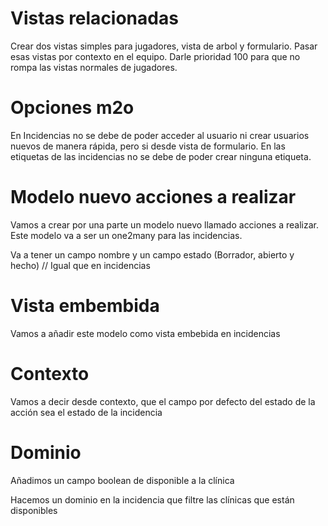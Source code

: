 # Vistas relacionadas

Crear dos vistas simples para jugadores, vista de arbol y formulario.
Pasar esas vistas por contexto en el equipo.
Darle prioridad 100 para que no rompa las vistas normales de jugadores.

# Opciones m2o

En Incidencias no se debe de poder acceder al usuario ni crear usuarios nuevos de manera rápida, pero si desde vista de formulario.
En las etiquetas de las incidencias no se debe de poder crear ninguna etiqueta.

# Modelo nuevo acciones a realizar

Vamos a crear por una parte un modelo nuevo llamado acciones a realizar. Este modelo va a ser un one2many para las incidencias.

Va a tener un campo nombre y un campo estado (Borrador, abierto y hecho) // Igual que en incidencias

# Vista embembida

Vamos a añadir este modelo como vista embebida en incidencias

# Contexto

Vamos a decir desde contexto, que el campo por defecto del estado de la acción sea el estado de la incidencia

# Dominio

Añadimos un campo boolean de disponible a la clínica

Hacemos un dominio en la incidencia que filtre las clínicas que están disponibles
